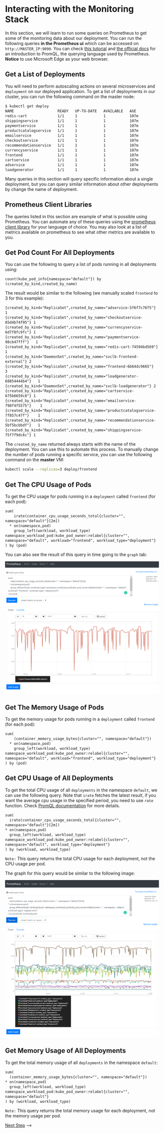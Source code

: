 # Interacting with the Monitoring Stack

In this section, we will learn to run some queries on Prometheus to get some of the monitoring
data about our deployment. You can run the following queries **in the Prometheus ui**
which can be accessed on `http://MASTER_IP:9090`. You can check [this tutorial](https://opensource.com/article/19/11/introduction-monitoring-prometheus)
and [the official docs](https://prometheus.io/docs/prometheus/latest/querying/basics/)
for an introduction to PromQL, the querying language used by Prometheus. **Notice** to use Microsoft Edge as your web browser.

## Get a List of Deployments

You will need to perform autoscaling actions on several microservices and `deployment` on our deployed application.
To get a list of deployments in our cluster, you can run the following command on the master node:

```console
$ kubectl get deploy
NAME                    READY   UP-TO-DATE   AVAILABLE   AGE
redis-cart              1/1     1            1           107m
shippingservice         1/1     1            1           107m
paymentservice          1/1     1            1           107m
productcatalogservice   1/1     1            1           107m
emailservice            1/1     1            1           107m
checkoutservice         1/1     1            1           107m
recommendationservice   1/1     1            1           107m
currencyservice         1/1     1            1           107m
frontend                1/1     1            1           107m
cartservice             1/1     1            1           107m
adservice               1/1     1            1           107m
loadgenerator           1/1     1            1           107m
```

Many queries in this section will query specific information about a single deployment, but you can query similar information
about other deployments by change the name of deployment.

## Prometheus Client Libraries

The queries listed in this section are example of what is possible using Prometheus. You can automate any of
these queries using the [prometheus client library](https://prometheus.io/docs/instrumenting/clientlibs/)
for your language of choice. You may also look at a list of metrics available on prometheus to see what other
metrics are available to you.

## Get Pod Count For All Deployments

You can use the following to query a list of pods running in all deployments using:

```promql
count(kube_pod_info{namespace="default"}) by (created_by_kind,created_by_name)
```

The result would be similar to the following (we manually scaled `frontend` to 3 for this example):

```
{created_by_kind="ReplicaSet",created_by_name="adservice-5f6f7c76f5"}	1
{created_by_kind="ReplicaSet",created_by_name="checkoutservice-85d4b74f95"}	1
{created_by_kind="ReplicaSet",created_by_name="currencyservice-6d7f8fc9fc"}	1
{created_by_kind="ReplicaSet",created_by_name="paymentservice-98cb47fff"}	1
{created_by_kind="ReplicaSet",created_by_name="redis-cart-74594bd569"}	1
{created_by_kind="DaemonSet",created_by_name="svclb-frontend-external"}	2
{created_by_kind="ReplicaSet",created_by_name="frontend-6b64dc9665"}	3
{created_by_kind="ReplicaSet",created_by_name="loadgenerator-68854444b4"}	1
{created_by_kind="DaemonSet",created_by_name="svclb-loadgenerator"}	2
{created_by_kind="ReplicaSet",created_by_name="cartservice-675b6659c8"}	1
{created_by_kind="ReplicaSet",created_by_name="emailservice-798f4f5575"}	1
{created_by_kind="ReplicaSet",created_by_name="productcatalogservice-7f857c47f"}	1
{created_by_kind="ReplicaSet",created_by_name="recommendationservice-5bf5bcbbdf"}	1
{created_by_kind="ReplicaSet",created_by_name="shippingservice-75f7f9dc6c"}	1
```

The `created_by_name` returned always starts with the name of the deployment. You can
use this to automate this process. To manually change the number of pods running
a specific service, you can use the following command on the **master** VM:

```sh
kubectl scale --replicas=3 deploy/frontend
```

## Get The CPU Usage of Pods

To get the CPU usage for pods running in a `deployment` called `frontend` (for each pod):

```promql
sum(
    irate(container_cpu_usage_seconds_total{cluster="", namespace="default"}[2m])
  * on(namespace,pod)
    group_left(workload, workload_type) namespace_workload_pod:kube_pod_owner:relabel{cluster="", namespace="default", workload="frontend", workload_type="deployment"}
) by (pod)
```

You can also see the result of this query in time going to the `graph` tab:

[![Screenshot of load generator](./img/prometheus-01.png)](./img/prometheus-01.png)

## Get The Memory Usage of Pods

To get the memory usage for pods running in a `deployment` called `frontend` (for each pod):

```promql
sum(
    (container_memory_usage_bytes{cluster="", namespace="default"})
  * on(namespace,pod)
    group_left(workload, workload_type) namespace_workload_pod:kube_pod_owner:relabel{cluster="", namespace="default", workload="frontend", workload_type="deployment"}
) by (pod)
```

## Get CPU Usage of All Deployments

To get the total CPU usage of all `deployments` in the namespace `default`, we can use the following query.
Note that `irate` fetches the latest result, if you want the average cpu usage in the specified period,
you need to use `rate` function. Check [PromQL documentation](https://prometheus.io/docs/prometheus/latest/querying/functions/)
for more details.

```promql
sum(
  irate(container_cpu_usage_seconds_total{cluster="", namespace="default"}[2m])
* on(namespace,pod)
  group_left(workload, workload_type) namespace_workload_pod:kube_pod_owner:relabel{cluster="", namespace="default", workload_type="deployment"}
) by (workload, workload_type)
```

`Note:` This query returns the total CPU usage for each deployment, not the CPU usage per pod.

The graph for this query would be similar to the following image:

[![Screenshot of load generator](./img/prometheus-02.png)](./img/prometheus-02.png)

## Get Memory Usage of All Deployments

To get the total memory usage of all `deployments` in the namespace `default`:

```promql
sum(
  (container_memory_usage_bytes{cluster="", namespace="default"})
* on(namespace,pod)
  group_left(workload, workload_type) namespace_workload_pod:kube_pod_owner:relabel{cluster="", namespace="default"}
) by (workload, workload_type)
```

`Note:` This query returns the total memory usage for each deployment, not the memory usage per pod.

[Next Step](07-kubernetes-api.md) -->
